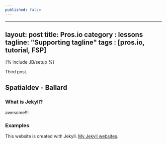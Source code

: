 ```yaml
---
published: false
---
```


---
layout: post
title: Pros.io
category : lessons
tagline: "Supporting tagline"
tags : [pros.io, tutorial, FSP]
---
{% include JB/setup %}

Third post.

## Spatialdev - Ballard

### What is Jekyll?

awesome!!!

### Examples

This website is created with Jekyll. [My Jekyll websites](http://rrlara.github.io/).
